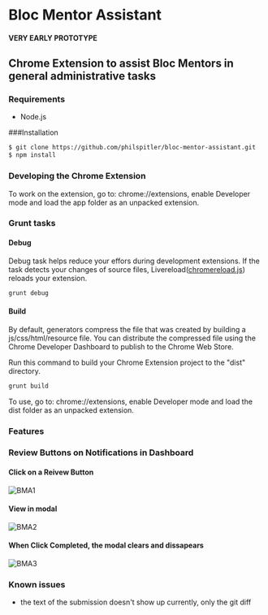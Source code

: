 # Bloc Mentor Assistant

#### VERY EARLY PROTOTYPE

## Chrome Extension to assist Bloc Mentors in general administrative tasks

### Requirements

- Node.js

###Installation

```bash
$ git clone https://github.com/philspitler/bloc-mentor-assistant.git
$ npm install
```

### Developing the Chrome Extension

To work on the extension, go to: chrome://extensions, enable Developer mode and load the app folder as an unpacked extension.

### Grunt tasks

#### Debug

Debug task helps reduce your effors during development extensions. If the task detects your changes of source files, Livereload([chromereload.js](https://github.com/yeoman/generator-chrome-extension/blob/master/app/templates/scripts/chromereload.js)) reloads your extension.

```bash
grunt debug
```

#### Build

By default, generators compress the file that was created by building a js/css/html/resource file. You can distribute the compressed file using the Chrome Developer Dashboard to publish to the Chrome Web Store.

Run this command to build your Chrome Extension project to the "dist" directory.

```bash
grunt build
```

To use, go to: chrome://extensions, enable Developer mode and load the dist folder as an unpacked extension.

### Features

### Review Buttons on Notifications in Dashboard

#### Click on a Reivew Button
![BMA1](http://ec2-52-0-200-188.compute-1.amazonaws.com/images/bma1.png)

#### View in modal
![BMA2](http://ec2-52-0-200-188.compute-1.amazonaws.com/images/bma2.png)

#### When Click Completed, the modal clears and dissapears
![BMA3](http://ec2-52-0-200-188.compute-1.amazonaws.com/images/bma3.png)

### Known issues

- the text of the submission doesn't show up currently, only the git diff
